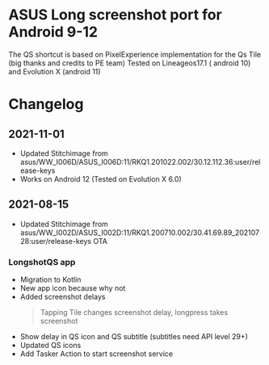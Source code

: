 # ASUS Long screenshot port for Android 9-12
The QS shortcut is based on PixelExperience implementation for the Qs Tile (big thanks and credits to PE team)
Tested on Lineageos17.1 ( android 10) and Evolution X (android 11)
# Changelog
## 2021-11-01
 - Updated Stitchimage from asus/WW_I006D/ASUS_I006D:11/RKQ1.201022.002/30.12.112.36:user/release-keys
 - Works on Android 12 (Tested on Evolution X 6.0)
## 2021-08-15
 - Updated Stitchimage from asus/WW_I002D/ASUS_I002D:11/RKQ1.200710.002/30.41.69.89_20210728:user/release-keys OTA
### LongshotQS app
 - Migration to Kotlin
 - New app icon because why not
 - Added screenshot delays
    > Tapping Tile changes screenshot delay, longpress takes screenshot
 - Show delay in QS icon and QS subtitle (subtitles need API level 29+)
 - Updated QS icons
 - Add Tasker Action to start screenshot service

